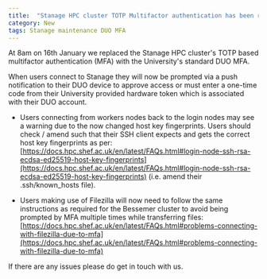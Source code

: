 ```yaml
---
title:  "Stanage HPC cluster TOTP Multifactor authentication has been replaced with DUO Multifactor authentication"
category: New
tags: Stanage maintenance DUO MFA
---
```


At 8am on 16th January we replaced the Stanage HPC cluster's TOTP based multifactor authentication (MFA) with the University's standard DUO MFA.

When users connect to Stanage they will now be prompted via a push notification to their DUO device to approve access or must enter a one-time code from their University provided hardware token which is associated with their DUO account.

* Users connecting from workers nodes back to the login nodes may see a warning due to the now changed host key fingerprints. Users should check / amend such that their SSH client expects and gets the correct host key fingerprints as per: [https://docs.hpc.shef.ac.uk/en/latest/FAQs.html#login-node-ssh-rsa-ecdsa-ed25519-host-key-fingerprints](https://docs.hpc.shef.ac.uk/en/latest/FAQs.html#login-node-ssh-rsa-ecdsa-ed25519-host-key-fingerprints) (i.e. amend their .ssh/known_hosts file).

* Users making use of Filezilla will now need to follow the same instructions as required for the Bessemer cluster to avoid being prompted by MFA multiple times while transferring files: [https://docs.hpc.shef.ac.uk/en/latest/FAQs.html#problems-connecting-with-filezilla-due-to-mfa](https://docs.hpc.shef.ac.uk/en/latest/FAQs.html#problems-connecting-with-filezilla-due-to-mfa)

If there are any issues please do get in touch with us.

